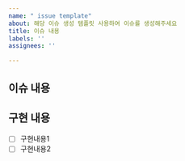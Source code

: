 ```yaml
---
name: " issue template"
about: 해당 이슈 생성 템플릿 사용하여 이슈를 생성해주세요
title: 이슈 내용
labels: ''
assignees: ''

---
```


## 이슈 내용

<!-- 이슈의 목적을 작성해주세요. -->

## 구현 내용 
- [ ] 구현내용1
- [ ] 구현내용2
